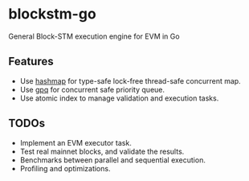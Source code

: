 # blockstm-go

General Block-STM execution engine for EVM in Go

## Features

- Use [hashmap](https://github.com/cornelk/hashmap) for type-safe lock-free thread-safe concurrent map.
- Use [gpq](https://github.com/JustinTimperio/gpq) for concurrent safe priority queue.
- Use atomic index to manage validation and execution tasks.

## TODOs

- Implement an EVM executor task.
- Test real mainnet blocks, and validate the results.
- Benchmarks between parallel and sequential execution.
- Profiling and optimizations.
